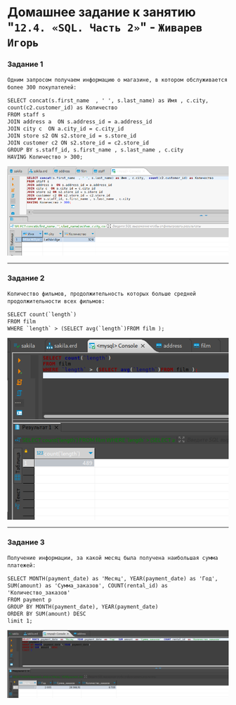 # Домашнее задание к занятию "`12.4. «SQL. Часть 2»`" - `Живарев Игорь`

### Задание 1

`Одним запросом получаем информацию о магазине, в котором обслуживается более 300 покупателей:`

```
SELECT concat(s.first_name  , ' ', s.last_name) as Имя , c.city,  count(c2.customer_id) as Количество 
FROM staff s 
JOIN address a  ON s.address_id = a.address_id 
JOIN city c  ON a.city_id = c.city_id 
JOIN store s2 ON s2.store_id = s.store_id 
JOIN customer c2 ON s2.store_id = c2.store_id 
GROUP BY s.staff_id, s.first_name , s.last_name , c.city 
HAVING Количество > 300;
```

![IDE DBeaver](img/12.04-01.png)


---

### Задание 2

`Количество фильмов, продолжительность которых больше средней продолжительности всех фильмов:`

```
SELECT count(`length`) 
FROM film 
WHERE `length` > (SELECT avg(`length`)FROM film );
```

![IDE DBeaver](img/12.04-02.png)


---

### Задание 3

`Получение информации, за какой месяц была получена наибольшая сумма платежей:`

```
SELECT MONTH(payment_date) as 'Месяц', YEAR(payment_date) as 'Год', SUM(amount) as 'Сумма_заказов', COUNT(rental_id) as 'Количество_заказов'
FROM payment p
GROUP BY MONTH(payment_date), YEAR(payment_date)
ORDER BY SUM(amount) DESC
limit 1;
```
![IDE DBeaver](img/12.04-03.png)